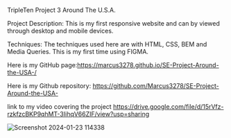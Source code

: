 TripleTen Project 3 Around The U.S.A.

Project Description: This is my first responsive website and can by viewed through desktop and mobile devices.

Techniques: The techniques used here are with HTML, CSS, BEM and Media Queries. This is my first time using FIGMA.

Here is my GitHub page:https://marcus3278.github.io/SE-Project-Around-the-USA-/

Here is my Github repository: https://github.com/Marcus3278/SE-Project-Around-the-USA-

link to my video covering the project https://drive.google.com/file/d/15rVfz-rzkfzcBKP9qhMT-3IihqV66ZIF/view?usp=sharing


![Screenshot 2024-01-23 114338](https://github.com/Marcus3278/Around-the-usa-/assets/112821776/59adf6d7-d240-45d9-a388-62011ee42450)
